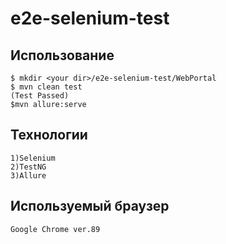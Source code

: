 # e2e-selenium-test

## Использование

```
$ mkdir <your dir>/e2e-selenium-test/WebPortal
$ mvn clean test 
(Test Passed)
$mvn allure:serve
```
## Технологии

```
1)Selenium
2)TestNG
3)Allure
```
## Используемый браузер

```
Google Chrome ver.89
